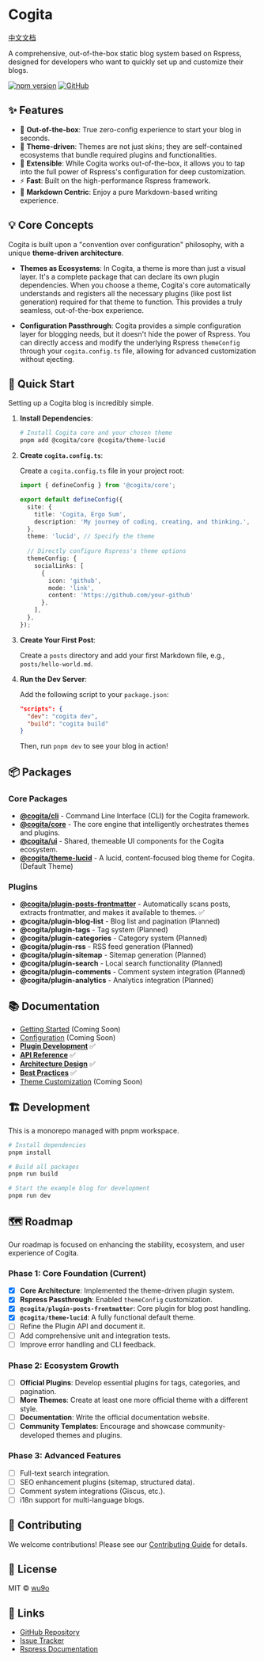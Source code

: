 # Cogita

[中文文档](./README.zh-CN.md)

A comprehensive, out-of-the-box static blog system based on Rspress, designed for developers who want to quickly set up and customize their blogs.

[![npm version](https://badge.fury.io/js/@cogita%2Fcore.svg)](https://badge.fury.io/js/@cogita%2Fcore)
[![GitHub](https://img.shields.io/github/license/wu9o/cogita)](https://github.com/wu9o/cogita/blob/main/LICENSE)

## ✨ Features

- 🚀 **Out-of-the-box**: True zero-config experience to start your blog in seconds.
- 🎨 **Theme-driven**: Themes are not just skins; they are self-contained ecosystems that bundle required plugins and functionalities.
- 🔧 **Extensible**: While Cogita works out-of-the-box, it allows you to tap into the full power of Rspress's configuration for deep customization.
- ⚡ **Fast**: Built on the high-performance Rspress framework.
- 📝 **Markdown Centric**: Enjoy a pure Markdown-based writing experience.

## 💡 Core Concepts

Cogita is built upon a "convention over configuration" philosophy, with a unique **theme-driven architecture**.

- **Themes as Ecosystems**: In Cogita, a theme is more than just a visual layer. It's a complete package that can declare its own plugin dependencies. When you choose a theme, Cogita's core automatically understands and registers all the necessary plugins (like post list generation) required for that theme to function. This provides a truly seamless, out-of-the-box experience.

- **Configuration Passthrough**: Cogita provides a simple configuration layer for blogging needs, but it doesn't hide the power of Rspress. You can directly access and modify the underlying Rspress `themeConfig` through your `cogita.config.ts` file, allowing for advanced customization without ejecting.

## 🚀 Quick Start

Setting up a Cogita blog is incredibly simple.

1.  **Install Dependencies**:

    ```bash
    # Install Cogita core and your chosen theme
    pnpm add @cogita/core @cogita/theme-lucid
    ```

2.  **Create `cogita.config.ts`**:

    Create a `cogita.config.ts` file in your project root:

    ```typescript
    import { defineConfig } from '@cogita/core';

    export default defineConfig({
      site: {
        title: 'Cogita, Ergo Sum',
        description: 'My journey of coding, creating, and thinking.',
      },
      theme: 'lucid', // Specify the theme
      
      // Directly configure Rspress's theme options
      themeConfig: {
        socialLinks: [
          { 
            icon: 'github', 
            mode: 'link', 
            content: 'https://github.com/your-github' 
          },
        ],
      },
    });
    ```

3.  **Create Your First Post**:

    Create a `posts` directory and add your first Markdown file, e.g., `posts/hello-world.md`.

4.  **Run the Dev Server**:

    Add the following script to your `package.json`:
    ```json
    "scripts": {
      "dev": "cogita dev",
      "build": "cogita build"
    }
    ```
    Then, run `pnpm dev` to see your blog in action!

## 📦 Packages

### Core Packages
- **[@cogita/cli](./packages/cli)** - Command Line Interface (CLI) for the Cogita framework.
- **[@cogita/core](./packages/core)** - The core engine that intelligently orchestrates themes and plugins.
- **[@cogita/ui](./packages/ui)** - Shared, themeable UI components for the Cogita ecosystem.
- **[@cogita/theme-lucid](./themes/lucid)** - A lucid, content-focused blog theme for Cogita. (Default Theme)

### Plugins
- **[@cogita/plugin-posts-frontmatter](./plugins/posts-frontmatter)** - Automatically scans posts, extracts frontmatter, and makes it available to themes. ✅
- **@cogita/plugin-blog-list** - Blog list and pagination (Planned)
- **@cogita/plugin-tags** - Tag system (Planned)
- **@cogita/plugin-categories** - Category system (Planned)
- **@cogita/plugin-rss** - RSS feed generation (Planned)
- **@cogita/plugin-sitemap** - Sitemap generation (Planned)
- **@cogita/plugin-search** - Local search functionality (Planned)
- **@cogita/plugin-comments** - Comment system integration (Planned)
- **@cogita/plugin-analytics** - Analytics integration (Planned)

## 📚 Documentation

- [Getting Started](./docs/getting-started.md) (Coming Soon)
- [Configuration](./docs/configuration.md) (Coming Soon)
- [**Plugin Development**](./docs/plugin-development.md) ✅
- [**API Reference**](./docs/api-reference.md) ✅
- [**Architecture Design**](./docs/architecture-design.md) ✅
- [**Best Practices**](./docs/best-practices.md) ✅
- [Theme Customization](./docs/theme-customization.md) (Coming Soon)

## 🏗️ Development

This is a monorepo managed with pnpm workspace.

```bash
# Install dependencies
pnpm install

# Build all packages
pnpm run build

# Start the example blog for development
pnpm run dev
```

## 🗺️ Roadmap

Our roadmap is focused on enhancing the stability, ecosystem, and user experience of Cogita.

### Phase 1: Core Foundation (Current)
- [x] **Core Architecture**: Implemented the theme-driven plugin system.
- [x] **Rspress Passthrough**: Enabled `themeConfig` customization.
- [x] **`@cogita/plugin-posts-frontmatter`**: Core plugin for blog post handling.
- [x] **`@cogita/theme-lucid`**: A fully functional default theme.
- [ ] Refine the Plugin API and document it.
- [ ] Add comprehensive unit and integration tests.
- [ ] Improve error handling and CLI feedback.

### Phase 2: Ecosystem Growth
- [ ] **Official Plugins**: Develop essential plugins for tags, categories, and pagination.
- [ ] **More Themes**: Create at least one more official theme with a different style.
- [ ] **Documentation**: Write the official documentation website.
- [ ] **Community Templates**: Encourage and showcase community-developed themes and plugins.

### Phase 3: Advanced Features
- [ ] Full-text search integration.
- [ ] SEO enhancement plugins (sitemap, structured data).
- [ ] Comment system integrations (Giscus, etc.).
- [ ] i18n support for multi-language blogs.

## 🤝 Contributing

We welcome contributions! Please see our [Contributing Guide](./CONTRIBUTING.md) for details.

## 📄 License

MIT © [wu9o](https://github.com/wu9o)

## 🔗 Links

- [GitHub Repository](https://github.com/wu9o/cogita)
- [Issue Tracker](https://github.com/wu9o/cogita/issues)
- [Rspress Documentation](https://rspress.dev/)
